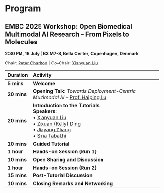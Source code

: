 # Program

## EMBC 2025 Workshop: Open Biomedical Multimodal AI Research – From Pixels to Molecules

**2:30 PM, 16 July | B3 M7-8, Bella Center, Copenhagen, Denmark**

Chair: [Peter Charlton](https://peterhcharlton.github.io/) | Co-Chair: [Xianyuan Liu](https://xianyuanliu.github.io/)

| **Duration** | **Activity**                                                                                                                                                                                                                                                                                |
|:-------------|:--------------------------------------------------------------------------------------------------------------------------------------------------------------------------------------------------------------------------------------------------------------------------------------------|
| **5 mins**   | **Welcome**                                                                                                                                                                                                                                                                                 |
| **20 mins**  | **Opening Talk**: *Towards Deployment-Centric Multimodal AI* – [Prof. Haiping Lu](https://haipinglu.github.io/)                                                                                                                                                                                                        |
| **20 mins**  | **Introduction to the Tutorials**<br>**Speakers**:<br>• [Xianyuan Liu](https://xianyuanliu.github.io/) <br>• [Zixuan (Kelly) Ding](https://www.linkedin.com/in/kellydingzx)<br>• [Jiayang Zhang](https://linkedin.com/in/jiayang-zhang)<br>• [Sina Tabakhi](https://sinatabakhi.github.io/) |
| **10 mins**  | **Guided Tutorial**                                                                                                                                                                                                                                                                         |
| **1 hour**   | **Hands-on Session (Run 1)**                                                                                                                                                                                                                                                                |
| **10 mins**  | **Open Sharing and Discussion**                                                                                                                                                                                                                                                             |
| **1 hour**   | **Hands-on Session (Run 2)**                                                                                                                                                                                                                                                                |
| **15 mins**  | **Post-Tutorial Discussion**                                                                                                                                                                                                                                                                |
| **10 mins**  | **Closing Remarks and Networking**                                                                                                                                                                                                                                                          |
